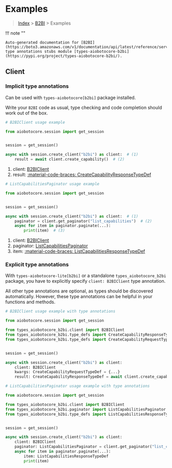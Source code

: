 # Examples

> [Index](../README.md) > [B2BI](./README.md) > Examples

!!! note ""

    Auto-generated documentation for [B2BI](https://boto3.amazonaws.com/v1/documentation/api/latest/reference/services/b2bi.html#b2bi)
    type annotations stubs module [types-aiobotocore-b2bi](https://pypi.org/project/types-aiobotocore-b2bi/).

## Client

### Implicit type annotations

Can be used with `types-aiobotocore[b2bi]` package installed.

Write your `B2BI` code as usual,
type checking and code completion should work out of the box.



```python
# B2BIClient usage example

from aiobotocore.session import get_session


session = get_session()

async with session.create_client("b2bi") as client:  # (1)
    result = await client.create_capability()  # (2)
```

1. client: [B2BIClient](./client.md)
2. result: [:material-code-braces: CreateCapabilityResponseTypeDef](./type_defs.md#createcapabilityresponsetypedef) 



```python
# ListCapabilitiesPaginator usage example

from aiobotocore.session import get_session


session = get_session()

async with session.create_client("b2bi") as client:  # (1)
    paginator = client.get_paginator("list_capabilities")  # (2)
    async for item in paginator.paginate(...):
        print(item)  # (3)
```

1. client: [B2BIClient](./client.md)
2. paginator: [ListCapabilitiesPaginator](./paginators.md#listcapabilitiespaginator)
3. item: [:material-code-braces: ListCapabilitiesResponseTypeDef](./type_defs.md#listcapabilitiesresponsetypedef) 




### Explicit type annotations

With `types-aiobotocore-lite[b2bi]`
or a standalone `types_aiobotocore_b2bi` package, you have to explicitly specify
`client: B2BIClient` type annotation.

All other type annotations are optional, as types should be discovered automatically.
However, these type annotations can be helpful in your functions and methods.


```python
# B2BIClient usage example with type annotations

from aiobotocore.session import get_session

from types_aiobotocore_b2bi.client import B2BIClient
from types_aiobotocore_b2bi.type_defs import CreateCapabilityResponseTypeDef
from types_aiobotocore_b2bi.type_defs import CreateCapabilityRequestTypeDef


session = get_session()

async with session.create_client("b2bi") as client:
    client: B2BIClient
    kwargs: CreateCapabilityRequestTypeDef = {...}
    result: CreateCapabilityResponseTypeDef = await client.create_capability(**kwargs)
```



```python
# ListCapabilitiesPaginator usage example with type annotations

from aiobotocore.session import get_session

from types_aiobotocore_b2bi.client import B2BIClient
from types_aiobotocore_b2bi.paginator import ListCapabilitiesPaginator
from types_aiobotocore_b2bi.type_defs import ListCapabilitiesResponseTypeDef


session = get_session()

async with session.create_client("b2bi") as client:
    client: B2BIClient
    paginator: ListCapabilitiesPaginator = client.get_paginator("list_capabilities")
    async for item in paginator.paginate(...):
        item: ListCapabilitiesResponseTypeDef
        print(item)
```


